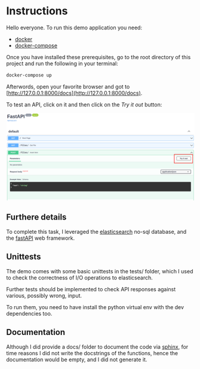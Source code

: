 # Instructions

Hello everyone. To run this demo application you need:

- [docker](https://docs.docker.com/engine/install/)
- [docker-compose](https://docs.docker.com/compose/install/)

Once you have installed these prerequisites, go to the root directory of this project and run the following in your terminal:

```bash
docker-compose up
```

Afterwords, open your favorite browser and got to [http://127.0.0.1:8000/docs](http://127.0.0.1:8000/docs).

To test an API, click on it and then click on the _Try it out_ button:

<p align="center">
  <img src="./images/fastAPI.png">
</p>

## Furthere details

To complete this task, I leveraged the [elasticsearch](https://www.elastic.co/elasticsearch/) no-sql database, and the [fastAPI](https://fastapi.tiangolo.com/)
web framework.

## Unittests

The demo comes with some basic unittests in the tests/ folder, which I used to check the correctness of I/O operations to elasticsearch.

Further tests should be implemented to check API responses against various, possibly wrong, input.

To run them, you need to have install the python virtual env with the dev dependencies too.

## Documentation

Although I did provide a docs/ folder to document the code via [sphinx](https://www.sphinx-doc.org/en/master/), for time reasons I did not write the docstrings of the functions,
hence the documentation would be empty, and I did not generate it.
